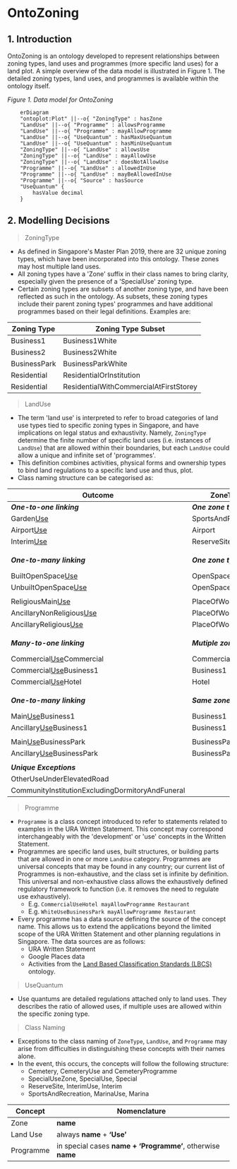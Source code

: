 # OntoZoning
## 1. Introduction
OntoZoning is an ontology developed to represent relationships between zoning types, land uses and programmes (more specific land uses) for a land plot. A simple overview of the data model is illustrated in Figure 1. The detailed zoning types, land uses, and programmes is available within the ontology itself. 

*Figure 1. Data model for OntoZoning*
```mermaid
    erDiagram 
    "ontoplot:Plot" ||--o{ "ZoningType" : hasZone
    "LandUse" ||--o{ "Programme" : allowsProgramme
    "LandUse" ||--o{ "Programme" : mayAllowProgramme
    "LandUse" ||--o{ "UseQuantum" : hasMaxUseQuantum
    "LandUse" ||--o{ "UseQuantum" : hasMinUseQuantum
    "ZoningType" ||--o{ "LandUse" : allowsUse
    "ZoningType" ||--o{ "LandUse" : mayAllowUse
    "ZoningType" ||--o{ "LandUse" : doesNotAllowUse
    "Programme" ||--o{ "LandUse" : allowedInUse
    "Programme" ||--o{ "LandUse" : mayBeAllowedInUse
    "Programme" ||--o{ "Source" : hasSource
    "UseQuantum" {
        hasValue decimal
    }
```
## 2. Modelling Decisions
>ZoningType

- As defined in Singapore's Master Plan 2019, there are 32 unique zoning types, which have been incorporated into this ontology. These zones may host multiple land uses. 
- All zoning types have a 'Zone' suffix in their class names to bring clarity, especially given the presence of a 'SpecialUse' zoning type.
- Certain zoning types are subsets of another zoning type, and have been reflected as such in the ontology. As subsets, these zoning types include their parent zoning types' programmes and have additional programmes based on their legal definitions. Examples are:

Zoning Type | Zoning Type Subset
--- | ---
Business1 | Business1White
Business2 | Business2White
BusinessPark | BusinessParkWhite
Residential | ResidentialOrInstitution
Residential | ResidentialWithCommercialAtFirstStorey

>LandUse

- The term 'land use' is interpreted to refer to broad categories of land use types tied to specific zoning types in Singapore, and have implications on legal status and exhaustivity. Namely, `ZoningType` determine the finite number of specific land uses (i.e. instances of `LandUse`) that are allowed within their boundaries, but each `LandUse` could allow a unique and infinite set of 'programmes'. 
- This definition combines activities, physical forms and ownership types to bind land regulations to a specific land use and thus, plot.
- Class naming structure can be categorised as:

Outcome | ZoneType | LandUse 
--- | --- | ---
***One-to-one linking*** | ***One zone type*** | ***One land use***
Garden<ins>Use</ins> | SportsAndRecreation | GardenUse
Airport<ins>Use</ins> | Airport | AirportUse
Interim<ins>Use</ins> | ReserveSite | InterimUse
|  |
***One-to-many linking*** | ***One zone type*** | ***Multiple land uses with different purpose***
BuiltOpenSpace<ins>Use</ins> | OpenSpace | BuiltOpenSpaceUse
UnbuiltOpenSpace<ins>Use</ins> | OpenSpace | UnbuiltOpenSpaceUse
|  |
ReligiousMain<ins>Use</ins> | PlaceOfWorship | ReligiousMainUse
AncillaryNonReligious<ins>Use</ins> | PlaceOfWorship | AncillaryNonReligiousUse
AncillaryReligious<ins>Use</ins> | PlaceOfWorship | AncillaryReligiousUse
|  |
***Many-to-one linking*** | ***Mutiple zone type*** | ***One land use with the same purpose***
Commercial<ins>Use</ins>Commercial | Commercial | CommercialUse
Commercial<ins>Use</ins>Business1 | Business1 | CommercialUse
Commercial<ins>Use</ins>Hotel | Hotel  | CommercialUse
|  |
***One-to-many linking*** | ***Same zone type*** | ***Multiple land uses with different purpose***
Main<ins>Use</ins>Business1 | Business1  | MainUse
Ancillary<ins>Use</ins>Business1 | Business1 | AncillaryUse
|  |
Main<ins>Use</ins>BusinessPark | BusinessPark | MainUse
Ancillary<ins>Use</ins>BusinessPark | BusinessPark | AncillaryUse
|  |
***Unique Exceptions***|  |
OtherUseUnderElevatedRoad | |
CommunityInstitutionExcludingDormitoryAndFuneral | |

>Programme

- `Programme` is a class concept introduced to refer to statements related to examples in the URA Written Statement. This concept may correspond interchangeably with the 'development' or 'use' concepts in the Written Statement.
- Programmes are specific land uses, built structures, or building parts that are allowed in one or more `LandUse` category. Programmes are universal concepts that may be found in any country; our current list of Programmes is non-exhaustive, and the class set is infinite by definition. This universal and non-exhaustive class allows the exhaustively defined regulatory framework to function (i.e. it removes the need to regulate use exhaustively). 
    - E.g. `CommercialUseHotel mayAllowProgramme Restaurant`
    - E.g. `WhiteUseBusinessPark mayAllowProgramme Restaurant`
- Every programme has a data source defining the source of the concept name. This allows us to extend the applications beyond the limited scope of the URA Written Statement and other planning regulations in Singapore. The data sources are as follows:
    - URA Written Statement
    - Google Places data
    - Activities from the [Land Based Classification Standards (LBCS)](https://enterpriseintegrationlab.github.io/icity/LBCSv2/doc/index-en.html) ontology.

>UseQuantum

- Use quantums are detailed regulations attached only to land uses. They describes the ratio of allowed uses, if multiple uses are allowed within the specific zoning type.

> Class Naming

- Exceptions to the class naming of `ZoneType`, `LandUse`, and `Programme` may arise from difficulties in distinguishing these concepts with their names alone. 
- In the event, this occurs, the concepts will follow the following structure:
    - Cemetery, CemeteryUse and CemeteryProgramme
    - SpecialUseZone, SpecialUse, Special
    - ReserveSite, InterimUse, Interim
    - SportsAndRecreation, MarinaUse, Marina


Concept | Nomenclature 
--- | --- 
Zone | **name** 
Land Use | always **name**  +  **‘Use’**
Programme | in special cases **name + ‘Programme’**, otherwise **name**
